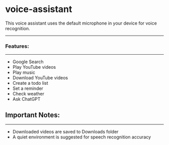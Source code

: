 # voice-assistant


This voice assistant uses the default microphone in your device 
for voice recognition.
<hr>

### Features:
<hr>

* Google Search
* Play YouTube videos
* Play music
* Download YouTube videos
* Create a todo list
* Set a reminder
* Check weather
* Ask ChatGPT

## Important Notes:
<hr>

* Downloaded videos are saved to Downloads folder
* A quiet environment is suggested for speech recognition accuracy